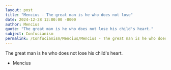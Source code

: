 ```yaml
---
layout: post
title: "Mencius - The great man is he who does not lose"
date: 2024-12-28 12:00:00 -0000
author: Mencius
quote: "The great man is he who does not lose his child's heart."
subject: Confucianism
permalink: /Confucianism/Mencius/Mencius - The great man is he who does not lose
---
```


The great man is he who does not lose his child's heart.

- Mencius
